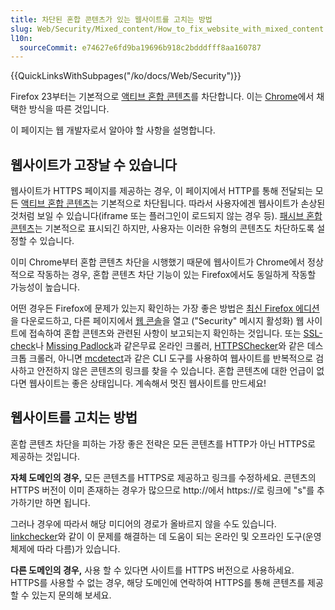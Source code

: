 ```yaml
---
title: 차단된 혼합 콘텐츠가 있는 웹사이트를 고치는 방법
slug: Web/Security/Mixed_content/How_to_fix_website_with_mixed_content
l10n:
  sourceCommit: e74627e6fd9ba19696b918c2bdddfff8aa160787
---
```


{{QuickLinksWithSubpages("/ko/docs/Web/Security")}}

Firefox 23부터는 기본적으로 [액티브 혼합 콘텐츠](/ko/docs/Web/Security/Mixed_content#혼합_액티브_콘텐츠)를 차단합니다. 이는 [Chrome](https://security.googleblog.com/2011/06/trying-to-end-mixed-scripting.html?m=1)에서 채택한 방식을 따른 것입니다.

이 페이지는 웹 개발자로서 알아야 할 사항을 설명합니다.

## 웹사이트가 고장날 수 있습니다

웹사이트가 HTTPS 페이지를 제공하는 경우, 이 페이지에서 HTTP를 통해 전달되는 모든 [액티브 혼합 콘텐츠](/ko/docs/Web/Security/Mixed_content#혼합_액티브_콘텐츠)는 기본적으로 차단됩니다. 따라서 사용자에겐 웹사이트가 손상된 것처럼 보일 수 있습니다(iframe 또는 플러그인이 로드되지 않는 경우 등). [패시브 혼합 콘텐츠](/ko/docs/Web/Security/Mixed_content#혼합_패시브디스플레이_콘텐츠)는 기본적으로 표시되긴 하지만, 사용자는 이러한 유형의 콘텐츠도 차단하도록 설정할 수 있습니다.

이미 Chrome부터 혼합 콘텐츠 차단을 시행했기 때문에 웹사이트가 Chrome에서 정상적으로 작동하는 경우, 혼합 콘텐츠 차단 기능이 있는 Firefox에서도 동일하게 작동할 가능성이 높습니다.

어떤 경우든 Firefox에 문제가 있는지 확인하는 가장 좋은 방법은 [최신 Firefox 에디션](https://www.mozilla.org/en-US/firefox/developer/)을 다운로드하고, 다른 페이지에서 [웹 콘솔](https://firefox-source-docs.mozilla.org/devtools-user/web_console/index.html)을 열고 ("Security" 메시지 활성화) 웹 사이트에 접속하여 혼합 콘텐츠와 관련된 사항이 보고되는지 확인하는 것입니다. 또는 [SSL-check](https://www.jitbit.com/sslcheck/)나 [Missing Padlock](https://www.missingpadlock.com)과 같은무료 온라인 크롤러, [HTTPSChecker](https://httpschecker.net/how-it-works)와 같은 데스크톱 크롤러, 아니면 [mcdetect](https://github.com/agis/mcdetect)과 같은 CLI 도구를 사용하여 웹사이트를 반복적으로 검사하고 안전하지 않은 콘텐츠의 링크를 찾을 수 있습니다. 혼합 콘텐츠에 대한 언급이 없다면 웹사이트는 좋은 상태입니다. 계속해서 멋진 웹사이트를 만드세요!

## 웹사이트를 고치는 방법

혼합 콘텐츠 차단을 피하는 가장 좋은 전략은 모든 콘텐츠를 HTTP가 아닌 HTTPS로 제공하는 것입니다.

**자체 도메인의 경우,** 모든 콘텐츠를 HTTPS로 제공하고 링크를 수정하세요. 콘텐츠의 HTTPS 버전이 이미 존재하는 경우가 많으므로 http\://에서 https\://로 링크에 "s"를 추가하기만 하면 됩니다.

그러나 경우에 따라서 해당 미디어의 경로가 올바르지 않을 수도 있습니다. [linkchecker](https://linkchecker.github.io/linkchecker/)와 같이 이 문제를 해결하는 데 도움이 되는 온라인 및 오프라인 도구(운영 체제에 따라 다름)가 있습니다.

**다른 도메인의 경우,** 사용 할 수 있다면 사이트를 HTTPS 버전으로 사용하세요. HTTPS를 사용할 수 없는 경우, 해당 도메인에 연락하여 HTTPS를 통해 콘텐츠를 제공할 수 있는지 문의해 보세요.

